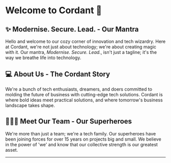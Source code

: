 # Welcome to Cordant :house_with_garden:

## :sparkles: Modernise. Secure. Lead. - Our Mantra

Hello and welcome to our cozy corner of innovation and tech wizardry. Here at Cordant, we're not just about technology; we're about creating magic with it. Our mantra, _Modernise. Secure. Lead._, isn't just a tagline; it's the way we breathe life into technology.

## :computer: About Us - The Cordant Story

We're a bunch of tech enthusiasts, dreamers, and doers committed to molding the future of business with cutting-edge tech solutions. Cordant is where bold ideas meet practical solutions, and where tomorrow's business landscape takes shape.

## :people_holding_hands: Meet Our Team - Our Superheroes

We're more than just a team; we're a tech family. Our superheroes have been joining forces for over 15 years on projects big and small. We believe in the power of 'we' and know that our collective strength is our greatest asset.

---
